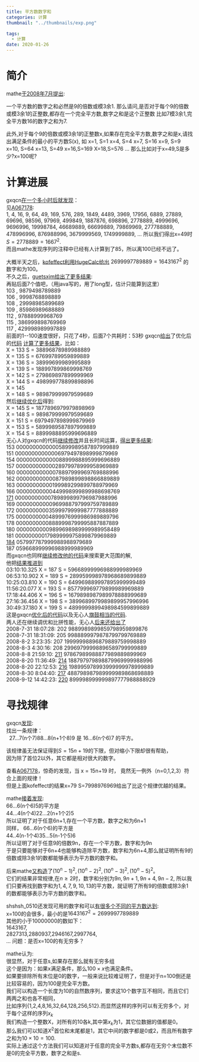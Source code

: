 ```yaml
---
title: 平方数数字和
categories: 计算
thumbnail: "../thumbnails/exp.png"

tags:
  - 计算
date: 2020-01-26
---
```


# 简介
mathe[于2008年7月提出](https://bbs.emath.ac.cn/thread-642-1-5.html):  

一个平方数的数字之和必然是9的倍数或模3余1.
那么请问,是否对于每个9的倍数或模3余1的正整数,都存在一个完全平方数,数字之和是这个正整数
比如7模3余1,完全平方数16的数字之和为7.

此外,对于每个9的倍数或模3余1的正整数x,如果存在完全平方数,数字之和是x,请找出满足条件的最小的平方数S(x),
如
x=1, S=1
x=4, S=4
x=7, S=16
x=9, S=9
x=10, S=64
x=13, S=49
x=16,S=169
X=18,S=576
...
那么比如对于x=49,S是多少?x=100呢?

# 计算进展

gxqcn[在一个多小时后就发现](https://bbs.emath.ac.cn/forum.php?mod=redirect&goto=findpost&ptid=642&pid=7844&fromuid=20)：  
见[A067178](https://oeis/A067178):  
1, 4, 16, 9, 64, 49, 169, 576, 289, 1849, 4489, 3969, 17956, 6889, 27889, 69696, 98596, 97969, 499849, 1887876, 698896, 2778889, 4999696, 9696996, 19998784, 46689889, 66699889, 79869969, 277788889, 478996996, 876988996, 3679999569, 1749999889, ...
所以我们得出x=49时$S=2778889=1667^2$.  
而且mathe发现序列的注释中已经有人计算到了85，所以离100已经不远了。  

大概半天之后，[kofeffect利用HugeCalc给出](vhttps://bbs.emath.ac.cn/forum.php?mod=redirect&goto=findpost&ptid=642&pid=7868&fromuid=20) $2699997789889=1643167^2$ 的数字和为100。  
不久之后，[guetsxjm给出了更多结果](https://bbs.emath.ac.cn/forum.php?mod=redirect&goto=findpost&ptid=642&pid=7876&fromuid=20):  
再贴后面7个值吧，（用java写的，用了long型，估计只能算到这里）  
103    ,    9879498789889  
106    ,    9998768898889  
108    ,    29998985899689  
109    ,    85986989688889  
112    ,    97888999968769  
115    ,    386999898769969  
117    ,    429998989997889  
前面的1--100速度很好，只花了4秒，后面7个共耗时：53秒
gxqcn[给出](https://bbs.emath.ac.cn/forum.php?mod=redirect&goto=findpost&ptid=642&pid=7896&fromuid=20)了优化后的[代码](../attached/squaredigitssum.txt)
[计算了更多结果](https://bbs.emath.ac.cn/forum.php?mod=redirect&goto=findpost&ptid=642&pid=7897&fromuid=20)，比如：  
X = 133 S = 38896878989988889  
X = 135 S = 67699789959899889  
X = 136 S = 38999699989995889  
X = 139 S = 188997899869998769  
X = 142 S = 279869897899999969  
X = 144 S = 498999778899898896  
X = 145  
X = 148 S = 989879999979599689  
然后[继续优化后](../attached/squaredigitssum2.txt)得到:  
X = 145 S = 1877896979979898969  
X = 148 S = 989879999979599689  
X = 151 S = 6979497898999879969  
X = 153 S = 5899989587897999889  
X = 154 S = 8899988895999696889  
无心人对gxqcn的代码[继续修改]((../attached/squaredigitssum3.txt))并且长时间运算，[得出更多结果](https://bbs.emath.ac.cn/forum.php?mod=redirect&goto=findpost&ptid=642&pid=7949&fromuid=20):  
153    00000000000005899989587897999889  
151    00000000000006979497898999879969  
154    00000000000008899988895999696889  
157    00000000000028979978999958969889  
160    00000000000078897999969769888996  
162    00000000000087989899898866889889  
163    00000000000199989299899788979969  
166    00000000000449998999899988698769  
[171](https://bbs.emath.ac.cn/forum.php?mod=redirect&goto=findpost&ptid=642&pid=7966&fromuid=20)    00000000000789899899796987988996  
169    00000000000969988797999759789889  
172    00000000003599979999987777888889  
175    00000000004899976999986989889796  
178    00000000008889998799995887887889  
180    00000000009899698989999989958489  
181    00000000017989999975899879969889  
[184](https://bbs.emath.ac.cn/forum.php?mod=redirect&goto=findpost&ptid=642&pid=7976&fromuid=20)    057997787999988988979689  
187    059668999996988999989969  
而gxqcn也同样[继续修改他的代码](https://bbs.emath.ac.cn/forum.php?mod=redirect&goto=findpost&ptid=642&pid=7951&fromuid=20)来搜索更大范围的解,  
他把[结果推进到](https://bbs.emath.ac.cn/forum.php?mod=redirect&goto=findpost&ptid=642&pid=8036&fromuid=20)  
03:10:10.325        X = 187                S = 59668999996988999989969  
06:53:10.902        X = 189                S = 289959998978968689899889  
10:25:03.810        X = 190                S = 649969889997895999999489  
11:56:20.077        X = 193                S = 857799969779899989969889  
17:18:44.406        X = 196                S = 1679898987989978888999689  
27:16:36.456        X = 198                S = 3899689979989899957996996  
30:49:37.180        X = 199                S = 4899999899498984599899889  
这是gxqcn[优化后的代码](../attached/squaredigitssum4.txt)以及无心人[旗鼓相当的代码](../attached/squaredigitssum5.txt).  
两人还在继续调优和比拼性能，无心人[后来还给出了](https://bbs.emath.ac.cn/forum.php?mod=redirect&goto=findpost&ptid=642&pid=8662&fromuid=20)  
2008-7-31 18:07:28: 202    9889989899859798959899876  
2008-7-31 18:31:09: 205    9988899979878799799769889  
2008-8-2 3:23:35: 207   19999998896879889759998889  
2008-8-3 4:30:16: 208   29969799998896589799999889  
2008-8-8 21:59:10: [211](https://bbs.emath.ac.cn/forum.php?mod=redirect&goto=findpost&ptid=642&pid=8877&fromuid=20)   97867989988877989889899969  
2008-8-20 11:36:49: [214](https://bbs.emath.ac.cn/forum.php?mod=redirect&goto=findpost&ptid=642&pid=9072&fromuid=20)  188797979898879969999988996  
2008-8-20 22:12:53: [216](https://bbs.emath.ac.cn/forum.php?mod=redirect&goto=findpost&ptid=642&pid=9106&fromuid=20)  198995978993999999978999889  
2008-8-30 8:04:40: [217](https://bbs.emath.ac.cn/forum.php?mod=redirect&goto=findpost&ptid=642&pid=9291&fromuid=20)  488798987989999989868698889  
2008-9-12 14:42:23: [220](https://bbs.emath.ac.cn/forum.php?mod=redirect&goto=findpost&ptid=642&pid=9714&fromuid=20)  899998999999897777988888929  

# 寻找规律
gxqcn[发现](https://bbs.emath.ac.cn/forum.php?mod=redirect&goto=findpost&ptid=642&pid=7854&fromuid=20):  
找出一条规律：  
&nbsp;&nbsp;27…7(n个7)88…8(n+1个8)9  是  16…6(n个6)7  的平方。

该规律虽无法保证得到$S=15n+19$的下限，但对缩小下限却很有帮助，  
因为除了首位2以外，其它都是相对很大的数字。

查看[A067178](https://oeis/A067178)，惊奇的发现，当 x = 15n+19 时，
竟然无一例外（n=0,1,2,3）符合上面的规律！  
但是上面kofeffect的结果x=79 S=7998976969给出了比这个规律优越的结果。  

mathe[接着发现](https://bbs.emath.ac.cn/forum.php?mod=redirect&goto=findpost&ptid=642&pid=7891&fromuid=20):  
66...6(n个6)5的平方是  
44...4(n个4)22...2(n+1个2)5  
所以证明了对于任意6n+1,存在一个平方数，数字之和为6n+1  
同样，
66...6(n个6)的平方是  
44..4(n-1个4)35...5(n-1个5)6  
所以证明了对于任意9的倍数9n，存在一个平方数，数字和为9n  
于是只要能够对于6n+4也能够构造除平方数，数字和为6n+4,那么就证明所有9的倍数或除3余1的数都能够表示为平方数的数字和。  

后来mathe[又构造](https://bbs.emath.ac.cn/forum.php?mod=redirect&goto=findpost&ptid=642&pid=7945&fromuid=20)了$(10^n-1)^2, (10^n-2)^2, (10^n-3)^2, (10^n-5)^2$。  
它们的结果非常规律,在$n\ge 2$时，数字和分别为$9n,9n+1,9n+4,9n-2$, 
所以我们只要再找到数字和为$1,4,7,9,10,13$的平方数，就证明了所有9的倍数或除3余1的数都能够表示为平方数的数字和。

shshsh\_0510还发现可用的数字和可以[有很多个不同的平方数达到](https://bbs.emath.ac.cn/forum.php?mod=redirect&goto=findpost&ptid=642&pid=7902&fromuid=20):  
x=100的会很多，最小的是$1643167^2=2699997789889$  
其他的小于10000000的数如下：  
1643167,  
2827313,2880937,2946167,2997764,  
...
问题：是否x=100的有无穷多？  

mathe认为:  
很显然，对于任意s,如果存在那么就有无穷多组  
这个是因为：如果x满足条件，那么$100\times x$也满足条件。  
如果要排除所有末位是0的数字，一般来说比较难证明了，但是对于n=100倒还是比较容易的，因为100是完全平方数。  
我们可以构造一个长度为10的自然数序列，要求这10个数字互不相同，而且它们两两之和也各不相同，  
比如序列{1,2,4,8,16,32,64,128,256,512}.而显然这样的序列可以有无穷多个，对于每个这样的序列${x_k}$  
我们构造一个整数X，对所有的10各k,其中第$x_k$为1，其它位数据的值都是0。  
那么我们可以知道$X^2$首位和末尾都是1，其它中间的数字都是0或2，而且所有数字之和为$10\times 10=100$.  
实际上通过这个方法我们可以知道对于任意的完全平方数s,都存在无穷个末位数不是0的完全平方数，数字之和是s.  
